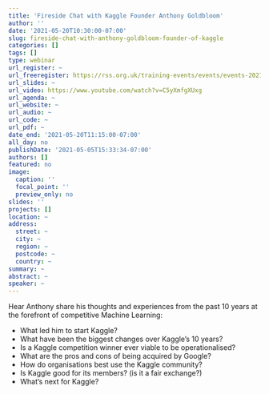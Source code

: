 ```yaml
---
title: 'Fireside Chat with Kaggle Founder Anthony Goldbloom'
author: ''
date: '2021-05-20T10:30:00-07:00'
slug: fireside-chat-with-anthony-goldbloom-founder-of-kaggle
categories: []
tags: []
type: webinar
url_register: ~
url_freeregister: https://rss.org.uk/training-events/events/events-2021/sections/fireside-chat-with-kaggle-founder-anthony-goldbloo/
url_slides: ~
url_video: https://www.youtube.com/watch?v=C5yXmfgXUxg
url_agenda: ~
url_website: ~
url_audio: ~
url_code: ~
url_pdf: ~
date_end: '2021-05-20T11:15:00-07:00'
all_day: no
publishDate: '2021-05-05T15:33:34-07:00'
authors: []
featured: no
image:
  caption: ''
  focal_point: ''
  preview_only: no
slides: ''
projects: []
location: ~
address:
  street: ~
  city: ~
  region: ~
  postcode: ~
  country: ~
summary: ~
abstract: ~
speaker: ~
---
```

<!--more-->
Hear Anthony share his thoughts and experiences from the past 10 years at the forefront of competitive Machine Learning:  
- What led him to start Kaggle?  
- What have been the biggest changes over Kaggle’s 10 years?  
- Is a Kaggle competition winner ever viable to be operationalised?  
- What are the pros and cons of being acquired by Google?  
- How do organisations best use the Kaggle community?  
- Is Kaggle good for its members? (is it a fair exchange?)  
- What’s next for Kaggle?  